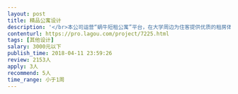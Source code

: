 ```yaml
---                
layout: post       
title: 精品公寓设计           
description: '</br>本公司运营“蜗牛短租公寓”平台，在大学周边为住客提供优质的租房体验，为合作房东提供金融、装修、保洁、推广、代运营服务。</br></br>本项目内容为：</br>基于公司提供的户型图（1-3室），进行房间设计，提供设计方案。</br>整体预算为：每间卧室的装修成本在3000元以内。</br></br>要求有民宿、公寓设计作品。</br>'     
contenturl: https://pro.lagou.com/project/7225.html      
tags: [其他设计]            
salary: 3000元以下          
publish_time: 2018-04-11 23:59:26         
review: 2153人                   
apply: 3人                   
recommend: 5人                   
time_range: 小于1周              
---                 
```


